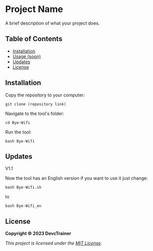 # Project Name

A brief description of what your project does.

## Table of Contents

- [Installation](#installation)
- [Usage (soon)](#usage)
- [Updates](#updates)
- [License](#license)

## Installation
   Copy the repository to your computer:
   
   ```git clone (repository link)```

   Navigate to the tool's folder:

   ```cd Bye-Wifi```

   Run the tool:

   ```bash Bye-Wifi```

## Updates

V1.1

Now the tool has an English version if you want to use it just change: 

```bash Bye-Wifi.sh``` 

to 

```bash Bye-Wifi_en```


## License

**Copyright © 2023 DevcTrainer**

*This project is licensed under the [MIT License](LICENSE).*
